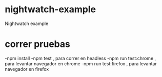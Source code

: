 # nightwatch-example
Nightwatch example
# correr pruebas
-npm install
-npm test , para correr en headless
-npm run test:chrome , para levantar navegador en chrome
-npm run test:firefox , para levantar navegador en firefox
